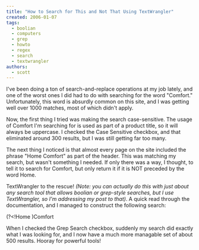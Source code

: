 ```yaml
---
title: "How to Search for This and Not That Using TextWrangler"
created: 2006-01-07
tags: 
  - boolian
  - computers
  - grep
  - howto
  - regex
  - search
  - textwrangler
authors: 
  - scott
---
```


I've been doing a ton of search-and-replace operations at my job lately, and one of the worst ones I did had to do with searching for the word "Comfort." Unfortunately, this word is absurdly common on this site, and I was getting well over 1000 matches, most of which didn't apply.

Now, the first thing I tried was making the search case-sensitive. The usage of Comfort I'm searching for is used as part of a product title, so it will always be uppercase. I checked the Case Sensitive checkbox, and that eliminated around 300 results, but I was still getting far too many.

The next thing I noticed is that almost every page on the site included the phrase "Home Comfort" as part of the header. This was matching my search, but wasn't something I needed. If only there was a way, I thought, to tell it to search for Comfort, but only return it if it is NOT preceded by the word Home.

TextWrangler to the rescue! _(Note: you can actually do this with just about any search tool that allows boolian or grep-style searches, but I use TextWrangler, so I'm addressing my post to that)_. A quick read through the documentation, and I managed to construct the following search:

(?<!Home )Comfort

When I checked the Grep Search checkbox, suddenly my search did exactly what I was looking for, and I now have a much more managable set of about 500 results. Hooray for powerful tools!
